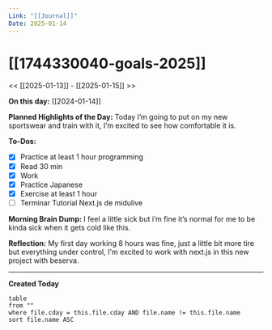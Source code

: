 ```yaml
---
Link: "[[Journal]]"
Date: 2025-01-14
---
```

# [[1744330040-goals-2025]]

<< [[2025-01-13]] - [[2025-01-15]] >>

**On this day:** [[2024-01-14]]

**Planned Highlights of the Day:**
Today I’m going to put on my new sportswear and train with it, I’m excited to see how comfortable it is.

**To-Dos:**
- [x] Practice at least 1 hour programming
- [x] Read 30 min
- [x] Work
- [x] Practice Japanese
- [x] Exercise at least 1 hour
- [ ] Terminar Tutorial Next.js de midulive

**Morning Brain Dump:**
I feel a little sick but i’m fine it’s normal for me to be kinda sick when it gets cold like this.

**Reflection:**
My first day working 8 hours was fine, just a little bit more tire but everything under control, I'm excited to work with next.js in this new project with beserva.

---
**Created Today**
```dataview
table
from ""
where file.cday = this.file.cday AND file.name != this.file.name
sort file.name ASC
```
